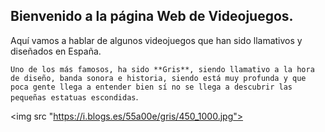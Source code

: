 ## Bienvenido a la página Web de Videojuegos.

Aquí vamos a hablar de algunos videojuegos que han sido llamativos y diseñados en España.

`Uno de los más famosos, ha sido **Gris**, siendo llamativo a la hora de diseño, banda sonora e historia, siendo está muy profunda y que poca gente llega a entender bien sí no se llega a descubrir las pequeñas estatuas escondidas`.

<img src "https://i.blogs.es/55a00e/gris/450_1000.jpg">
